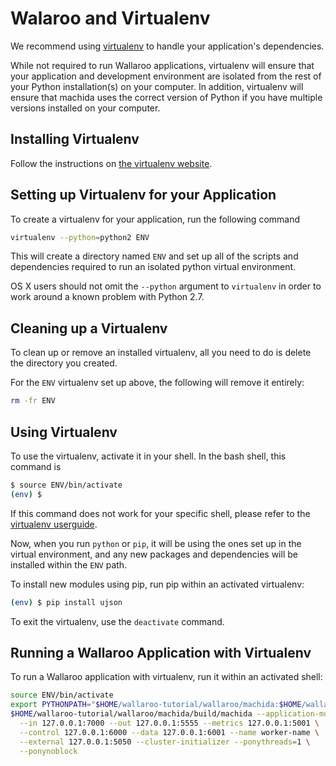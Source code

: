 # Walaroo and Virtualenv

We recommend using [virtualenv](https://virtualenv.pypa.io/en/stable/) to handle your application's dependencies.

While not required to run Wallaroo applications, virtualenv will ensure that your application and development environment are isolated from the rest of your Python installation(s) on your computer. In addition, virtualenv will ensure that machida uses the correct version of Python if you have multiple versions installed on your computer.

## Installing Virtualenv

Follow the instructions on [the virtualenv website](https://virtualenv.pypa.io/en/stable/installation/).

## Setting up Virtualenv for your Application

To create a virtualenv for your application, run the following command

```bash
virtualenv --python=python2 ENV
```

This will create a directory named `ENV` and set up all of the scripts and dependencies required to run an isolated python virtual environment.

OS X users should not omit the `--python` argument to `virtualenv` in order to work around a known problem with Python 2.7.

## Cleaning up a Virtualenv

To clean up or remove an installed virtualenv, all you need to do is delete the directory you created.

For the `ENV` virtualenv set up above, the following will remove it entirely:

```bash
rm -fr ENV
```

## Using Virtualenv

To use the virtualenv, activate it in your shell. In the bash shell, this command is

```bash
$ source ENV/bin/activate
(env) $
```

If this command does not work for your specific shell, please refer to the [virtualenv userguide](https://virtualenv.pypa.io/en/stable/userguide/#activate-script).


Now, when you run `python` or `pip`, it will be using the ones set up in the virtual environment, and any new packages and dependencies will be installed within the `ENV` path.

To install new modules using pip, run pip within an activated virtualenv:

```bash
(env) $ pip install ujson
```

To exit the virtualenv, use the `deactivate` command.

## Running a Wallaroo Application with Virtualenv

To run a Wallaroo application with virtualenv, run it within an activated shell:

```bash
source ENV/bin/activate
export PYTHONPATH="$HOME/wallaroo-tutorial/wallaroo/machida:$HOME/wallaroo-tutorial/wallaroo/examples/python/celsius"
$HOME/wallaroo-tutorial/wallaroo/machida/build/machida --application-module celsius \
  --in 127.0.0.1:7000 --out 127.0.0.1:5555 --metrics 127.0.0.1:5001 \
  --control 127.0.0.1:6000 --data 127.0.0.1:6001 --name worker-name \
  --external 127.0.0.1:5050 --cluster-initializer --ponythreads=1 \
  --ponynoblock
```
